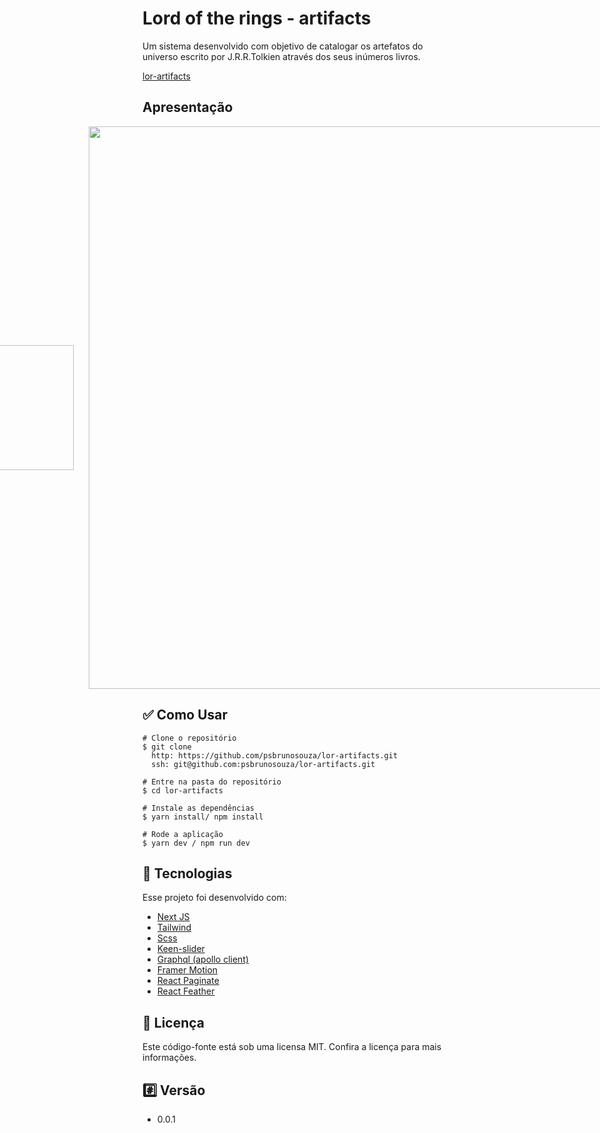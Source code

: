 # Lord of the rings - artifacts

Um sistema desenvolvido com objetivo de catalogar os artefatos do universo escrito por J.R.R.Tolkien 
através dos seus inúmeros livros.

<a href="https://lor-artifacts.vercel.app">lor-artifacts</a>

## Apresentação

<div style="gap: 24px; display: flex; justify-content: center; align-items: center">
    <div style="display: flex; justify-content: center; align-items: center">
        <img alt="" width="200px" src="http://lor-artifacts.s3.amazonaws.com/readme/lor-gif-app.gif"/>
    </div>  
    <div style="display: flex; justify-content: center; align-items: center">
        <img alt="" width="900px" src="http://lor-artifacts.s3.amazonaws.com/readme/lor-web.gif"/>
    </div>  
</div>

## ✅ Como Usar

  ```
# Clone o repositório
$ git clone 
    http: https://github.com/psbrunosouza/lor-artifacts.git
    ssh: git@github.com:psbrunosouza/lor-artifacts.git

# Entre na pasta do repositório
$ cd lor-artifacts

# Instale as dependências
$ yarn install/ npm install

# Rode a aplicação
$ yarn dev / npm run dev
  ```

## 🚀 Tecnologias
Esse projeto foi desenvolvido com:

- <a href="https://nextjs.org/">Next JS</a>
- <a href="https://tailwindui.com/">Tailwind</a>
- <a href="https://sass-lang.com/">Scss</a>
- <a href="https://keen-slider.io/">Keen-slider</a>
- <a href="https://www.apollographql.com/docs/react/">Graphql (apollo client)</a>
- <a href="https://www.framer.com/motion/">Framer Motion</a>
- <a href="https://www.npmjs.com/package/react-paginate">React Paginate</a>
- <a href="https://www.npmjs.com/package/react-feather">React Feather</a>

## 📝 Licença
Este código-fonte está sob uma licensa MIT. Confira a licença para mais informações.

## #️⃣ Versão
- 0.0.1
